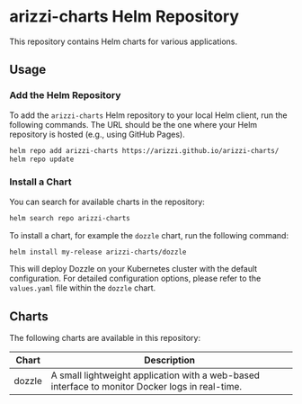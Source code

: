 # arizzi-charts Helm Repository

This repository contains Helm charts for various applications.

## Usage

### Add the Helm Repository

To add the `arizzi-charts` Helm repository to your local Helm client, run the following commands. The URL should be the one where your Helm repository is hosted (e.g., using GitHub Pages).

```bash
helm repo add arizzi-charts https://arizzi.github.io/arizzi-charts/
helm repo update
```

### Install a Chart

You can search for available charts in the repository:

```bash
helm search repo arizzi-charts
```

To install a chart, for example the `dozzle` chart, run the following command:

```bash
helm install my-release arizzi-charts/dozzle
```

This will deploy Dozzle on your Kubernetes cluster with the default configuration. For detailed configuration options, please refer to the `values.yaml` file within the `dozzle` chart.

## Charts

The following charts are available in this repository:

| Chart | Description |
|---|---|
| dozzle | A small lightweight application with a web-based interface to monitor Docker logs in real-time. |